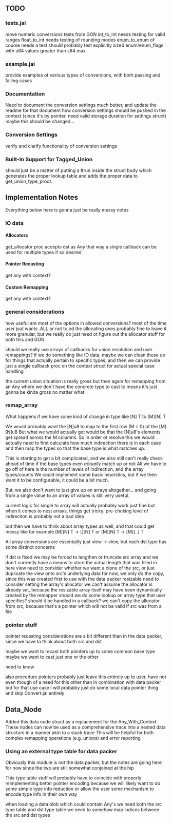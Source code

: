 

## TODO

### tests.jai

move numeric conversions tests from GON
    int_to_int needs testing for valid ranges
    float_to_int needs testing of rounding modes
    enum_to_enum of course needs a test
        should probably test explicitly sized enum/enum_flags with u64 values greater than s64 max
    

### example.jai

provide examples of various types of conversions, with both passing and failing cases


### Documentation

Need to document the conversion settings much better, and update the readme for that
    document how conversion settings should be pushed in the context (since it's by pointer, need valid storage duration for settings struct)
        maybe this should be changed...

### Conversion Settings

verify and clarify functionality of conversion settings

### Built-In Support for Tagged_Union

should just be a matter of putting a #run inside the struct body which generates the proper lookup table and adds the proper data to get_union_type_procs



## Implementation Notes

Everything below here is gonna just be really messy notes




### IO data 

#### Allocators

get_allocator proc accepts dst as Any
that way a single callback can be used for multiple types if so desired

#### Pointer Recasting

get any with context?

#### Custom Remapping

get any with context?



### general considerations


how useful are most of the options in allowed conversions?
    most of the time user jsut wants .ALL or not to od the allocating ones
    probably fine to leave it more granular, but we really do just need ot figure out the allocator stuff for both this and GON
    

should we really use arrays of callbacks for union resolution and user remappings?
    if we do something like IO data, maybe we can clean these up for things that actually pertain to specific types, 
    and then we can provide just a single callback proc on the context struct for actual special case handling


the current union situation is really gross
    but then again for remapping from an Any where we don't have the concrete type to cast to means it's just gonna be kinda gross no matter what


### remap_array 


What happens if we have some kind of change in type like
    [N] T to [M][N] T

We would probably want the [N]u8 to map to the first row (M = 0) of the [M][N]u8
But what we would actually get would be that the [N]u8's elements get spread across the M columns.
So in order ot resolve this we would actually need to first calculate how much indirection there is in each case
    and then map the types so that the base type is what matches up.

This is starting to get a bit complicated, and we also still can't really check ahead of time if the base types even *actually* match up or not
All we have to go off of here is the number of levels of indirection, and the array types/counts
We could implement some basic heuristics, but if we then want it to be configurable, it could be a bit much.

But, we also don't want to just give up on arrays altogether...
and going from a single value to an array of values is still very useful.

current logic for single to array will actually probably work just fine
but when it comes to nest arrays, things get tricky.
pre-cheking level of indireciton is probably not a bad idea

but then we have to think about array types as well, and that could get messy
like for example
    [M][N] T -> [][N] T
    or 
    [M][N] T -> [M][..] T
    

All array conversions are essentailly just view -> view, but each dst type has some distinct concerns

if dst is 
    fixed
        we may be forced to lengthen or truncate src array
        and we don't currently have a means to store the actual length that was filled in here
    view
        need to consider whether we want a clone of the src, or just duplicate the view onto src's underlying data
        for now, we only do the copy, since this was created first to use with the data packer
    resizable
        need to consider setting the array's allocator
            we can't assume the allocator is already set, because the resizable array itself may have been dynamically created by the remapper
            should we do some lookup on array type that user specifies?
            should it be handled in a callback?
            we can't copy the allocator from src, because that's a pointer which will not be valid if src was from a file



### pointer stuff

pointer recasting considerations are a bit different than in the data packer, since we have to think about both src and dst

maybe we want to recast both pointers up to some common base type
maybe we want to cast just one or the other 

need to know 


also procedure pointers
    probably just leave this entirely up to user, have not even though of a need for this other than in combination with data packer
    but for that use case I will probably just do some local data pointer thing and skip Convert.jai entirely
    
    
## Data_Node

Added this data node struct as a replacement for the Any_With_Context
These nodes can now be used as a comprehensive trace into a nested data structure in a manner akin to a stack trace
This will be helpful for both complex remapping operations (e.g. unions) and error reporting


### Using an external type table for data packer

Obviously this module is not the data packer, but the notes are going here for now since the two are still somewhat conjoined at the hip

This type table stuff will probably have to coincide with properly reimplementing better pointer encoding
    because we will likely want to do some simple type info reduction or allow the user some mechanism to encode type info in their own way

when loading a data blob which could contain Any's
    we need both the src type table and dst type table
    we need to somehow map indices between the src and dst types


